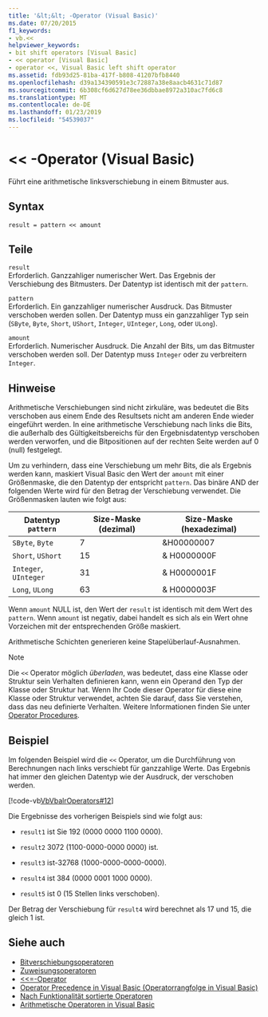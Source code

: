 ```yaml
---
title: '&lt;&lt; -Operator (Visual Basic)'
ms.date: 07/20/2015
f1_keywords:
- vb.<<
helpviewer_keywords:
- bit shift operators [Visual Basic]
- << operator [Visual Basic]
- operator <<, Visual Basic left shift operator
ms.assetid: fdb93d25-81ba-417f-b808-41207bfb8440
ms.openlocfilehash: d39a134390591e3c72887a38e8aacb4631c71d87
ms.sourcegitcommit: 6b308cf6d627d78ee36dbbae8972a310ac7fd6c8
ms.translationtype: MT
ms.contentlocale: de-DE
ms.lasthandoff: 01/23/2019
ms.locfileid: "54539037"
---
```

# <a name="ltlt-operator-visual-basic"></a>&lt;&lt; -Operator (Visual Basic)
Führt eine arithmetische linksverschiebung in einem Bitmuster aus.  
  
## <a name="syntax"></a>Syntax  
  
```  
result = pattern << amount  
```  
  
## <a name="parts"></a>Teile  
 `result`  
 Erforderlich. Ganzzahliger numerischer Wert. Das Ergebnis der Verschiebung des Bitmusters. Der Datentyp ist identisch mit der `pattern`.  
  
 `pattern`  
 Erforderlich. Ein ganzzahliger numerischer Ausdruck. Das Bitmuster verschoben werden sollen. Der Datentyp muss ein ganzzahliger Typ sein (`SByte`, `Byte`, `Short`, `UShort`, `Integer`, `UInteger`, `Long`, oder `ULong`).  
  
 `amount`  
 Erforderlich. Numerischer Ausdruck. Die Anzahl der Bits, um das Bitmuster verschoben werden soll. Der Datentyp muss `Integer` oder zu verbreitern `Integer`.  
  
## <a name="remarks"></a>Hinweise  
 Arithmetische Verschiebungen sind nicht zirkuläre, was bedeutet die Bits verschoben aus einem Ende des Resultsets nicht am anderen Ende wieder eingeführt werden. In eine arithmetische Verschiebung nach links die Bits, die außerhalb des Gültigkeitsbereichs für den Ergebnisdatentyp verschoben werden verworfen, und die Bitpositionen auf der rechten Seite werden auf 0 (null) festgelegt.  
  
 Um zu verhindern, dass eine Verschiebung um mehr Bits, die als Ergebnis werden kann, maskiert Visual Basic den Wert der `amount` mit einer Größenmaske, die den Datentyp der entspricht `pattern`. Das binäre AND der folgenden Werte wird für den Betrag der Verschiebung verwendet. Die Größenmasken lauten wie folgt aus:  
  
|Datentyp `pattern`|Size-Maske (dezimal)|Size-Maske (hexadezimal)|  
|----------------------------|---------------------------|-------------------------------|  
|`SByte`, `Byte`|7|&H00000007|  
|`Short`, `UShort`|15|&AMP; H0000000F|  
|`Integer`, `UInteger`|31|&AMP; H0000001F|  
|`Long`, `ULong`|63|&AMP; H0000003F|  
  
 Wenn `amount` NULL ist, den Wert der `result` ist identisch mit dem Wert des `pattern`. Wenn `amount` ist negativ, dabei handelt es sich als ein Wert ohne Vorzeichen mit der entsprechenden Größe maskiert.  
  
 Arithmetische Schichten generieren keine Stapelüberlauf-Ausnahmen.  
  
> [!NOTE]
>  Die `<<` Operator möglich *überladen*, was bedeutet, dass eine Klasse oder Struktur sein Verhalten definieren kann, wenn ein Operand den Typ der Klasse oder Struktur hat. Wenn Ihr Code dieser Operator für diese eine Klasse oder Struktur verwendet, achten Sie darauf, dass Sie verstehen, dass das neu definierte Verhalten. Weitere Informationen finden Sie unter [Operator Procedures](../../../visual-basic/programming-guide/language-features/procedures/operator-procedures.md).  
  
## <a name="example"></a>Beispiel  
 Im folgenden Beispiel wird die `<<` Operator, um die Durchführung von Berechnungen nach links verschiebt für ganzzahlige Werte. Das Ergebnis hat immer den gleichen Datentyp wie der Ausdruck, der verschoben werden.  
  
 [!code-vb[VbVbalrOperators#12](../../../visual-basic/language-reference/operators/codesnippet/VisualBasic/left-shift-operator_1.vb)]  
  
 Die Ergebnisse des vorherigen Beispiels sind wie folgt aus:  
  
-   `result1` ist Sie 192 (0000 0000 1100 0000).  
  
-   `result2` 3072 (1100-0000-0000 0000) ist.  
  
-   `result3` ist-32768 (1000-0000-0000-0000).  
  
-   `result4` ist 384 (0000 0001 1000 0000).  
  
-   `result5` ist 0 (15 Stellen links verschoben).  
  
 Der Betrag der Verschiebung für `result4` wird berechnet als 17 und 15, die gleich 1 ist.  
  
## <a name="see-also"></a>Siehe auch
- [Bitverschiebungsoperatoren](../../../visual-basic/language-reference/operators/bit-shift-operators.md)
- [Zuweisungsoperatoren](../../../visual-basic/language-reference/operators/assignment-operators.md)
- [<<=-Operator](../../../visual-basic/language-reference/operators/left-shift-assignment-operator.md)
- [Operator Precedence in Visual Basic (Operatorrangfolge in Visual Basic)](../../../visual-basic/language-reference/operators/operator-precedence.md)
- [Nach Funktionalität sortierte Operatoren](../../../visual-basic/language-reference/operators/operators-listed-by-functionality.md)
- [Arithmetische Operatoren in Visual Basic](../../../visual-basic/programming-guide/language-features/operators-and-expressions/arithmetic-operators.md)
